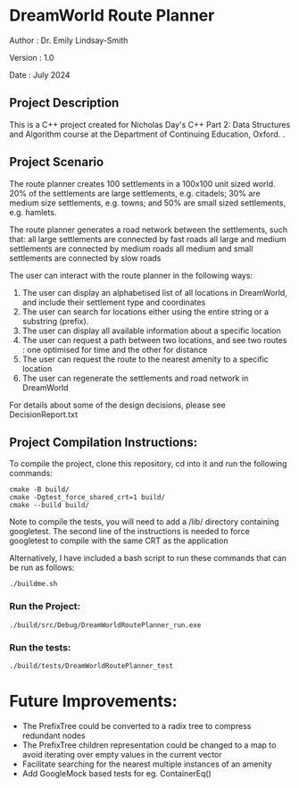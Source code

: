 # DreamWorld Route Planner

Author	: Dr. Emily Lindsay-Smith	

Version	: 1.0 				

Date 	: July 2024			

## Project Description
This is a C++ project created for Nicholas Day's C++ Part 2: Data Structures and Algorithm course at the Department of Continuing Education, Oxford. . 

## Project Scenario
The route planner creates 100 settlements in a 100x100 unit sized world. 20% of the settlements are large settlements, e.g. citadels; 30% are medium size settlements, e.g. towns; and 50% are small sized settlements, e.g. hamlets.

The route planner generates a road network between the settlements, such that:
	all large settlements are connected by fast roads
	all large and medium settlements are connected by medium roads
	all medium and small settlements are connected by slow roads

The user can interact with the route planner in the following ways:

1) The user can display an alphabetised list of all locations in DreamWorld, and include their settlement type and coordinates
2) The user can search for locations either using the entire string or a substring (prefix).
3) The user can display all available information about a specific location
4) The user can request a path between two locations, and see two routes : one optimised for time and the other for distance
5) The user can request the route to the nearest amenity to a specific location
6) The user can regenerate the settlements and road network in DreamWorld

For details about some of the design decisions, please see DecisionReport.txt

## Project Compilation Instructions:
To compile the project, clone this repository, cd into it and run the following commands:

```
cmake -B build/
cmake -Dgtest_force_shared_crt=1 build/
cmake --build build/
```

Note to compile the tests, you will need to add a /lib/ directory containing googletest. 
The second line of the instructions is needed to force googletest to compile with the same CRT as the application

Alternatively, I have included a bash script to run these commands that can be run as follows:
```
./buildme.sh
```

### Run the Project:
```
./build/src/Debug/DreamWorldRoutePlanner_run.exe
```
### Run the tests:
```
./build/tests/DreamWorldRoutePlanner_test
```
# Future Improvements:
- The PrefixTree could be converted to a radix tree to compress redundant nodes
- The PrefixTree children representation could be changed to a map to avoid iterating over empty values in the current vector
- Facilitate searching for the nearest multiple instances of an amenity
- Add GoogleMock based tests for eg. ContainerEq()
